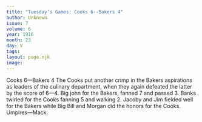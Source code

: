 ```yaml
---
title: "Tuesday’s Games: Cooks 6--Bakers 4"
author: Unknown
issue: 7
volume: 6
year: 1916
month: 23
day: V
tags:
layout: page.njk
image:
---
```

Cooks 6—Bakers 4      The Cooks put another crimp in the Bakers aspirations as leaders of the culinary department, when they again defeated the latter by the score of 6—4.   Big john for the Bakers, fanned 7 and passed 3.    Banks twirled for the Cooks fanning 5 and walking 2.    Jacoby and Jim fielded well for the Bakers while Big Bill and Morgan did the honors for the Cooks.    Umpires—Mack.   



